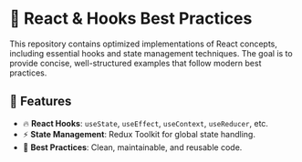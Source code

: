 # 🚀 React & Hooks Best Practices  

This repository contains optimized implementations of React concepts, including essential hooks and state management techniques. The goal is to provide concise, well-structured examples that follow modern best practices.  

## 📌 Features   
- 🔥 **React Hooks**: `useState`, `useEffect`, `useContext`, `useReducer`, etc.  
- ⚡ **State Management**: Redux Toolkit for global state handling.  
- 🎯 **Best Practices**: Clean, maintainable, and reusable code.  
 
